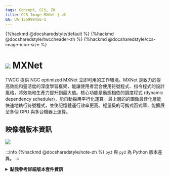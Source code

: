```yaml
---
tags: Concept, CCS, ZH
title: CCS Image-MXNet | zh
GA: UA-155999456-1
---
```


{%hackmd @docsharedstyle/default %}
{%hackmd @docsharedstyle/twccheader-zh %}
{%hackmd @docsharedstyle/ccs-image-icon-size %}

# <img class="ccsimgicon" src="https://cos.twcc.ai/SYS-MANUAL/uploads/upload_3022d6e6790c870e499eac8e2c77d53c.png"> MXNet

TWCC 提供 NGC optimized MXNet 立即可用的工作環境。MXNet 是致力於提高效能和靈活度的深度學習框架，能讓使用者混合使用符號程式、指令程式的設計風格，將效能和生產力提升到最大值。核心功能是動態相依的調度程式 (dynamic dependency scheduler)，能自動採用平行化運算。最上層的的圖像最佳化層能快速地執行符號程式，並使記憶體運行效率更高。輕量級的可攜式函式庫，能擴展至多個 GPU 與多台機器上運算。

## <i class="fa fa-sticky-note" aria-hidden="true"></i> <span class="ccsimglist">映像檔版本資訊</span>

![](https://cos.twcc.ai/SYS-MANUAL/uploads/upload_c6ca9e3df6a80fc104f1a7c1258ccca1.png)

:::info
{%hackmd @docsharedstyle/note-zh %}
`py3` 與 `py2` 為 Python 版本差異。
:::

<details class="docspoiler">

<summary><b>點我參考詳細版本套件資訊</b></summary>

- [mxnet-21.06-py3](https://docs.nvidia.com/deeplearning/frameworks/mxnet-release-notes/rel_21-06.html#rel_21-06)
- [mxnet-21.02-py3](https://docs.nvidia.com/deeplearning/frameworks/mxnet-release-notes/rel_21-02.html#rel_21-02)
- [mxnet-20.11-py3](https://docs.nvidia.com/deeplearning/frameworks/mxnet-release-notes/rel_20-11.html#rel_20-11)
- [mxnet-20.08-py3](https://docs.nvidia.com/deeplearning/frameworks/mxnet-release-notes/rel_20-08.html#rel_20-08)
- [mxnet-20.06-py3](https://docs.nvidia.com/deeplearning/frameworks/mxnet-release-notes/rel_20-06.html#rel_20-06)
- [mxnet-20.02-py3](https://docs.nvidia.com/deeplearning/frameworks/mxnet-release-notes/rel_20-02.html#rel_20-02)
- [mxnet-19.11-py3](https://docs.nvidia.com/deeplearning/frameworks/mxnet-release-notes/rel_19-11.html#rel_19-11)
- [mxnet-19.08-py3](https://docs.nvidia.com/deeplearning/frameworks/mxnet-release-notes/rel_19-08.html#rel_19-08)
- [mxnet-19.02-py3-v1](https://docs.nvidia.com/deeplearning/frameworks/mxnet-release-notes/rel_19-02.html#rel_19-02)
- [mxnet-18.12-py3-v1](https://docs.nvidia.com/deeplearning/frameworks/mxnet-release-notes/rel_18.12.html#rel_18.12)
- [mxnet-18.10-py3-v1](https://docs.nvidia.com/deeplearning/frameworks/mxnet-release-notes/rel_18.10.html#rel_18.10)
- [mxnet-18.08-py3-v1](https://docs.nvidia.com/deeplearning/frameworks/mxnet-release-notes/rel_18.08.html#rel_18.08)
- [mxnet-18.08-py2-v1](https://docs.nvidia.com/deeplearning/frameworks/mxnet-release-notes/rel_18.08.html#rel_18.08)

</details>